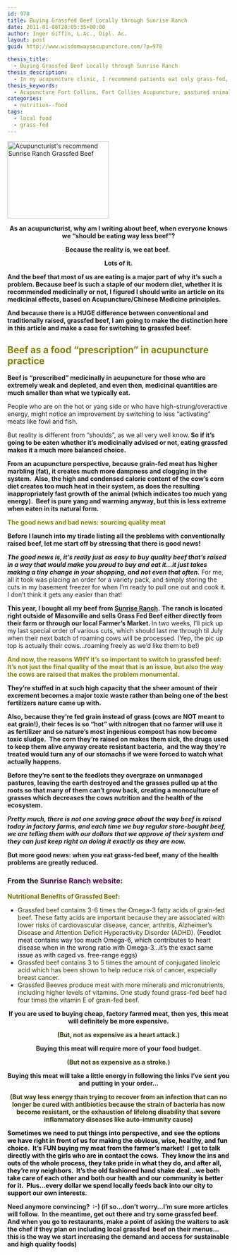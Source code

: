 ```yaml
---
id: 978
title: Buying Grassfed Beef Locally through Sunrise Ranch
date: 2011-01-08T20:05:35+00:00
author: Inger Giffin, L.Ac., Dipl. Ac.
layout: post
guid: http://www.wisdomwaysacupuncture.com/?p=978

thesis_title:
  - Buying Grassfed Beef Locally through Sunrise Ranch
thesis_description:
  - In my acupuncture clinic, I recommend patients eat only grass-fed, sustainable meats, to avoid the physical and environmental problems of CAFO meats.
thesis_keywords:
  - Acupuncture Fort Collins, Fort Collins Acupuncture, pastured animals, grass-fed
categories:
  - nutrition--food
tags:
  - local food
  - grass-fed
---
```

<p style="text-align: center;">
  <p>
    <a href="http://www.wisdomwaysacupuncture.com/wp-content/uploads/2011/01/Sunrise-Ranch.jpg"><img class=" wp-image-980" title="Sunrise Ranch Grassfed Beef" src="http://www.wisdomwaysacupuncture.com/wp-content/uploads/2011/01/Sunrise-Ranch-150x114.jpg" alt="Acupuncturist's recommend Sunrise Ranch Grassfed Beef" width="230" height="175" srcset="http://www.wisdomwaysacupuncture.com/wp-content/uploads/2011/01/Sunrise-Ranch-150x114.jpg 150w, http://www.wisdomwaysacupuncture.com/wp-content/uploads/2011/01/Sunrise-Ranch.jpg 300w" sizes="(max-width: 230px) 100vw, 230px" /></a>
  </p>
  
  <p style="text-align: center;">
    <strong>As an acupuncturist, why am I writing about beef, when everyone knows we &#8220;should be eating way less beef&#8221;? </strong>
  </p>
  
  <p style="text-align: center;">
    <strong>Because the reality is, we eat beef.  </strong>
  </p>
  
  <p style="text-align: center;">
    <strong>Lots of it. </strong>
  </p>
  
  <p>
    <strong>And the beef that most of us are eating is a major part of why it&#8217;s such a problem. </strong><strong>Because beef is such a staple of our modern diet, whether it is recommended </strong><strong>medicinally </strong><strong>or not, I figured I should write an article on its medicinal effects, based on Acupuncture/Chinese Medicine principles.  </strong>
  </p>
  
  <p>
    <strong>And because there is a HUGE difference between conventional and traditionally raised, grassfed beef, I am going to make the distinction here in this article and make a case for switching to grassfed beef. </strong>
  </p>
  
  <h2>
    <strong><span style="color: #808000;">Beef as a food &#8220;prescription&#8221; in acupuncture practice</span><br /> </strong>
  </h2>
  
  <p>
    <strong>Beef is &#8220;prescribed&#8221; medicinally in acupuncture for those who are extremely weak and depleted, and even then, medicinal quantities are much smaller than what we typically eat. </strong>
  </p>
  
  <p>
    People who are on the hot or yang side or who have high-strung/overactive energy, might notice an improvement by switching to less &#8220;activating&#8221; meats like fowl and fish.
  </p>
  
  <p>
    But reality is different from &#8220;shoulds&#8221;, as we all very well know.<strong> So if it&#8217;s going to be eaten whether it&#8217;s medicinally advised or not, eating grassfed makes it a much more balanced choice. </strong>
  </p>
  
  <p>
    <strong>From an acupuncture perspective, because grain-fed meat has higher marbling (fat), it creates much more dampness and clogging in the system.  Also, the high and condensed calorie content of the cow&#8217;s corn diet creates too much heat in their system, as does the resulting inappropriately fast growth of the animal (which indicates too much yang energy).  Beef is pure yang and warming anyway, but this is less extreme when eaten in its natural form. </strong>
  </p>
  
  <p>
    <span style="color: #808000;"><strong>The good news and bad news: sourcing quality meat</strong></span>
  </p>
  
  <p>
    <strong>Before I launch into my tirade listing all the problems with conventionally raised beef, let me start off by stressing that there is good news! </strong>
  </p>
  
  <p>
    <em><strong>The good news is, it&#8217;s really just as easy to buy quality beef that&#8217;s raised in a way that would make you proud to buy and eat it&#8230;it just takes making a tiny change in your shopping, and not even that often.</strong> </em>For me, all it took was placing an order for a variety pack, and simply storing the cuts in my basement freezer for when I&#8217;m ready to pull one out and cook it.  I don&#8217;t think it gets any easier than that!
  </p>
  
  <p>
    <strong>This year, I bought all my beef from <a href="http://r20.rs6.net/tn.jsp?llr=lem6kddab&et=1104078084179&s=0&e=001VPMzYI6b7ar9WEyjKRWHHQkuqK4wiGZ2Oehm8X2oxTFy17klLxhgSMT_QXjJFDpr9HrAAmLKgYvEMM1Y6D5ZbUCb0Nkuw8su-2vCFBjMl49YAViKqh9vOBj7_c5F_tvQ" target="_blank" rel="noopener">Sunrise Ranch</a>.</strong> <strong>The ranch is located right outside of Masonville and sells Grass Fed Beef either directly from their farm or through our local Farmer&#8217;s Market. </strong> In two weeks, I&#8217;ll pick up my last special order of various cuts, which should last me through til July when their next batch of roaming cows will be processed. (Yep, the pic up top is actually their cows&#8230;roaming freely as we&#8217;d like them to be!)
  </p>
  
  <p>
    <strong><span style="color: #808000;">And now, the reasons WHY it&#8217;s so important to switch to grassfed beef: It&#8217;s not just the final quality of the meat that is an issue, but also the way the cows are raised that makes the problem monumental. </span> </strong>
  </p>
  
  <p>
    <strong>They&#8217;re stuffed in at such high capacity that the sheer amount of their excrement becomes a major toxic waste rather than being one of the best fertilizers nature came up with.  </strong>
  </p>
  
  <p>
    <strong>Also, because they&#8217;re fed grain instead of grass (cows are NOT meant to eat grain!), their feces is so &#8220;hot&#8221; with nitrogen that no farmer will use it as fertilizer and so nature&#8217;s most ingenious compost has now become toxic sludge.  The corn they&#8217;re raised on makes them sick, the drugs used to keep them alive anyway create resistant bacteria,  and the way they&#8217;re treated would turn any of our stomachs if we were forced to watch what actually happens.  </strong>
  </p>
  
  <p>
    <strong>Before they&#8217;re sent to the feedlots they overgraze on unmanaged pastures, leaving the earth destroyed and the grasses pulled up at the roots so that many of them can&#8217;t grow back, creating a monoculture of grasses which decreases the cows nutrition and the health of the ecosystem.  </strong>
  </p>
  
  <p>
    <strong><em>Pretty much, there is not one saving grace about the way beef is raised today in factory farms, and each time we buy regular store-bought beef, we are telling them with our dollars that we approve of their system and they can just keep right on doing it exactly as they are now.</em></strong>
  </p>
  
  <p>
    <strong>But more good news: when you eat grass-fed beef, many of the health problems are greatly reduced. </strong>
  </p>
  
  <h3>
    From the <span style="color: #4c004c;">Sunrise Ranch website</span>:
  </h3>
  
  <p>
    <span style="color: #6b6b00;"><strong>Nutritional Benefits of Grassfed Beef:</strong></span>
  </p>
  
  <ul>
    <li>
      <span style="color: #333300;">Grassfed beef contains 3-6 times the Omega-3 fatty acids of grain-fed beef. These fatty acids are important because they are associated with lower risks of cardiovascular disease, cancer, arthritis, Alzheimer&#8217;s Disease and Attention Deficit Hyperactivity Disorder (ADHD).<span style="color: #000000;"> (Feedlot meat contains way too much Omega-6, which contributes to heart disease when in the wrong ratio with Omega-3&#8230;it&#8217;s the exact same issue as with caged vs. free-range eggs)</span></span>
    </li>
    <li>
      <span style="color: #333300;">Grassfed beef contains 3 to 5 times the amount of conjugated linoleic acid which has been shown to help reduce risk of cancer, especially breast cancer.</span>
    </li>
    <li>
      <span style="color: #333300;">Grassfed Beeves produce meat with more minerals and micronutrients, including higher levels of vitamins. One study found grass-fed beef had four times the vitamin E of grain-fed beef.</span>
    </li>
  </ul>
  
  <p style="text-align: center;">
    <strong>If you are used to buying cheap, factory farmed meat, then yes, this meat will definitely be more expensive. </strong>
  </p>
  
  <p style="text-align: center;">
    <span style="color: #333300;"><strong>(But, not as expensive as a heart attack.)</strong></span>
  </p>
  
  <p style="text-align: center;">
    <strong>Buying this meat will require more of your food budget.</strong>
  </p>
  
  <p style="text-align: center;">
    <span style="color: #333300;"><strong>(But not as expensive as a stroke.)</strong></span>
  </p>
  
  <p style="text-align: center;">
    <strong>Buying this meat will take a little energy in following the links I&#8217;ve sent you and putting in your order&#8230;</strong>
  </p>
  
  <p style="text-align: center;">
    <strong><span style="color: #333300;">(But way less energy than trying to recover from an infection that can no longer be cured with antibiotics because the strain of bacteria has now become resistant, or the exhaustion of lifelong disability that severe inflammatory diseases like auto-immunity cause)</span></strong>
  </p>
  
  <p style="text-align: left;">
    <strong><span style="color: #333300;"><span style="color: #000000;">Sometimes we need to put things into perspective, and see the options we have right in front of us for making the obvious, wise, healthy, and fun choice.  It&#8217;s FUN buying my meat from the farmer&#8217;s market!  I get to talk directly with the girls who are in contact the cows.  They know the ins and outs of the whole process, they take pride in what they do, and after all, they&#8217;re my neighbors.  It&#8217;s the old fashioned hand shake deal&#8230;we both take care of each other and both our health and our community is better for it.  Plus&#8230;every dollar we spend locally feeds back into our city to support our own interests.</span></span></strong>
  </p>
  
  <p style="text-align: left;">
    <strong>Need anymore convincing?  :-) (if so&#8230;don&#8217;t worry&#8230;I&#8217;m sure more articles will follow.  In the meantime, get out there and try some grassfed beef.  And when you go to restaurants, make a point of asking the waiters to ask the chef if they plan on including </strong><strong>local </strong><strong>grassfed  beef on their menus&#8230;this is the way we start increasing the demand and access for sustainable and high quality foods)<br /> </strong>
  </p>
